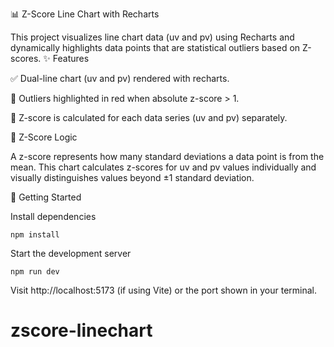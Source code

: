📊 Z-Score Line Chart with Recharts

This project visualizes line chart data (uv and pv) using Recharts and dynamically highlights data points that are statistical outliers based on Z-scores.
✨ Features

 ✅ Dual-line chart (uv and pv) rendered with recharts.

 🔴 Outliers highlighted in red when absolute z-score > 1.

 🎯 Z-score is calculated for each data series (uv and pv) separately.

🧮 Z-Score Logic

A z-score represents how many standard deviations a data point is from the mean. This chart calculates z-scores for uv and pv values individually and visually distinguishes values beyond ±1 standard deviation.

🚀 Getting Started

Install dependencies

    npm install

Start the development server

    npm run dev

Visit http://localhost:5173 (if using Vite) or the port shown in your terminal.

# zscore-linechart
